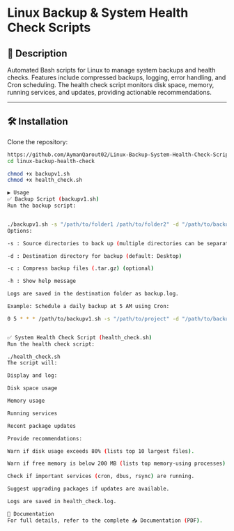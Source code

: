 # Linux Backup & System Health Check Scripts

## 📌 Description
Automated Bash scripts for Linux to manage system backups and health checks. Features include compressed backups, logging, error handling, and Cron scheduling. The health check script monitors disk space, memory, running services, and updates, providing actionable recommendations.

---

## 🛠️ Installation

Clone the repository:

```bash
https://github.com/AymanQarout02/Linux-Backup-System-Health-Check-Scripts.git
cd linux-backup-health-check

chmod +x backupv1.sh
chmod +x health_check.sh

▶️ Usage
✅ Backup Script (backupv1.sh)
Run the backup script:


./backupv1.sh -s "/path/to/folder1 /path/to/folder2" -d "/path/to/backup" -c
Options:

-s : Source directories to back up (multiple directories can be separated by spaces) (required)

-d : Destination directory for backup (default: Desktop)

-c : Compress backup files (.tar.gz) (optional)

-h : Show help message

Logs are saved in the destination folder as backup.log.

Example: Schedule a daily backup at 5 AM using Cron:

0 5 * * * /path/to/backupv1.sh -s "/path/to/project" -d "/path/to/backup" -c


✅ System Health Check Script (health_check.sh)
Run the health check script:

./health_check.sh
The script will:

Display and log:

Disk space usage

Memory usage

Running services

Recent package updates

Provide recommendations:

Warn if disk usage exceeds 80% (lists top 10 largest files).

Warn if free memory is below 200 MB (lists top memory-using processes).

Check if important services (cron, dbus, rsync) are running.

Suggest upgrading packages if updates are available.

Logs are saved in health_check.log.

📄 Documentation
For full details, refer to the complete 📥 Documentation (PDF).
